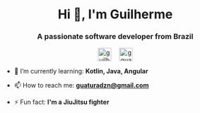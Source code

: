 <h1 align="center">Hi 👋, I'm Guilherme</h1>
<h3 align="center">A passionate software developer from Brazil</h3>

<p align="center">
<a href="https://linkedin.com/in/guilhermeguatura" target="blank"><img align="center" src="https://cdn.jsdelivr.net/npm/simple-icons@3.0.1/icons/linkedin.svg" alt="guilhermeguatura" height="30" width="30" style="margin-right: 15px"/></a>
<a href="https://instagram.com/gguatbjj" target="blank"><img align="center" src="https://cdn.jsdelivr.net/npm/simple-icons@3.0.1/icons/instagram.svg" alt="gguatbjj" height="30" width="30" /></a>
</p>

- 🌱 I’m currently learning: **Kotlin, Java, Angular**

- 📫 How to reach me: **guaturadzn@gmail.com**

- ⚡ Fun fact: **I'm a JiuJitsu fighter**
